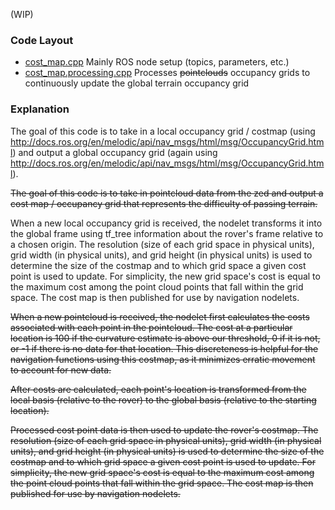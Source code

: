 (WIP)

### Code Layout

- [cost_map.cpp](./cost_map.cpp) Mainly ROS node setup (topics, parameters, etc.)
- [cost_map.processing.cpp](./cost_map.processing.cpp) Processes ~~pointclouds~~ occupancy grids to continuously update the global terrain occupancy grid

### Explanation

The goal of this code is to take in a local occupancy grid / costmap (using http://docs.ros.org/en/melodic/api/nav_msgs/html/msg/OccupancyGrid.html) and output a global occupancy grid (again using http://docs.ros.org/en/melodic/api/nav_msgs/html/msg/OccupancyGrid.html).

~~The goal of this code is to take in pointcloud data from the zed and output a cost map / occupancy grid that represents the difficulty of passing terrain.~~ 

When a new local occupancy grid is received, the nodelet transforms it into the global frame using tf_tree information about the rover's frame relative to a chosen origin. The resolution (size of each grid space in physical units), grid width (in physical units), and grid height (in physical units) is used to determine the size of the costmap and to which grid space a given cost point is used to update. For simplicity, the new grid space's cost is equal to the maximum cost among the point cloud points that fall within the grid space. The cost map is then published for use by navigation nodelets.

~~When a new pointcloud is received, the nodelet first calculates the costs associated with each point in the pointcloud. The cost at a particular location is 100 if the curvature estimate is above our threshold, 0 if it is not, or -1 if there is no data for that location. This discreteness is helpful for the navigation functions using this costmap, as it minimizes erratic movement to account for new data.~~

~~After costs are calculated, each point's location is transformed from the local basis (relative to the rover) to the global basis (relative to the starting location).~~

~~Processed cost point data is then used to update the rover's costmap. The resolution (size of each grid space in physical units), grid width (in physical units), and grid height (in physical units) is used to determine the size of the costmap and to which grid space a given cost point is used to update. For simplicity, the new grid space's cost is equal to the maximum cost among the point cloud points that fall within the grid space. The cost map is then published for use by navigation nodelets.~~

